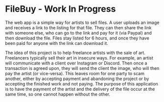 # FileBuy - Work In Progress

The web app is a simple way for artists to sell files. A user uploads an image and receives a link to the listing for that file.  They can then share the link with someone else, who can go to the link and pay for it (via Paypal) and then download the file. Files stay listed for 6 hours, and once they have been paid for anyone with the link can download it. 

The idea of this project is to help freelance artists with the sale of art. Freelancers typically sell their art in insecure ways. For example, an artist will communicate with a client over Instagram or Discord.  Then once a transaction is agreed upon, they will send the client the image, who will then pay the artist (or vice-versa).  This leaves room for one party to scam another, either by accepting payment and abandoning the project or by accepting the finished work and not paying. The purpose of this application is to have the payment of the artist and the delivery of the file occur at the same time, so one cannot happen without the other.
